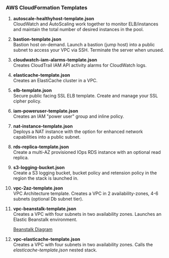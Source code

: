 ### AWS CloudFormation Templates

<ol>
  <li><b> autoscale-healthyhost-template.json </b>
  <br> CloudWatch and AutoScaling work together to monitor ELB/instances and maintain the total number of desired instances in the pool.</br>
  <p>
  <li><b> bastion-template.json </b>
  <br> Bastion host on-demand. Launch a bastion (jump host) into a public subnet to access your VPC via SSH.  Terminate the server when unused. </br>
  <p>
  <li><b> cloudwatch-iam-alarms-template.json </b>
  <br> Creates CloudTrail IAM API activity alarms for CloudWatch logs. </br>
  <p>
  <li><b> elasticache-template.json </b>
  <br> Creates an ElastiCache cluster in a VPC. </br>
  <p>
  <li><b> elb-template.json </b>
  <br> Secure public facing SSL ELB template.  Create and manage your SSL cipher policy. </br> 
  <p>
  <li><b> iam-poweruser-template.json </b>
  <br> Creates an IAM "power user" group and inline policy. </br>
  <p>
  <li><b> nat-instance-template.json </b>
  <br> Deploys a NAT instance with the option for enhanced network capabilities into a public subnet. </br>
  <p>
  <li><b> rds-replica-template.json </b>
  <br>Create a multi-AZ provisioned IOps RDS instance with an optional read replica. </br>
  <p>
  <li><b> s3-logging-bucket.json </b>
  <br>Create a S3 logging bucket, bucket policy and retension policy in the region the stack is launched in. </br>
  <p>
  <li><b> vpc-2az-template.json </b>
  <br> VPC Architecture template. Creates a VPC in 2 availability-zones, 4-6 subnets (optional Db subnet tier). </br>
  <p>
  <li><b> vpc-beanstalk-template.json </b>
  <br> Creates a VPC with four subnets in two availability zones. Launches an Elastic Beanstalk environment. </br>
  <p>
  <a href="https://s3-us-west-2.amazonaws.com/toddm92/public/diagrams/vpc-beanstalk-env.jpg">Beanstalk Diagram</a>
  <p>
  <li><b> vpc-elasticache-template.json </b>
  <br> Creates a VPC with four subnets in two availability zones. Calls the <i>elasticache-template.json</i> nested stack. </br>
  <p>
</ol>
